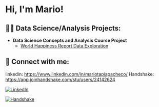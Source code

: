 <h1>Hi, I'm Mario! </h1>

<h2>👨‍💻 Data Science/Analysis Projects:</h2>

- <b>Data Science Concepts and Analysis Course Project</b>
  - [World Happiness Report Data Exploration](https://github.com/mtapia-pacheco/pstat100_course_project)

<h2> 🤳 Connect with me:</h2>

linkedin: https://www.linkedin.com/in/mariotapiapacheco/
Handshake: https://app.joinhandshake.com/stu/users/24142624

[![LinkedIn][1]][2]

[1]: https://upload.wikimedia.org/wikipedia/commons/8/81/LinkedIn_icon.svg
[2]: https://www.linkedin.com/in/mariotapiapacheco/

[![Handshake][1]][2]

[1]: https://joinhandshake.com/wp-content/themes/handshake/dist/assets/images/home/handshake-logo.png
[2]: [https://www.linkedin.com/in/mariotapiapacheco/](https://app.joinhandshake.com/stu/users/24142624)https://app.joinhandshake.com/stu/users/24142624

<!--
